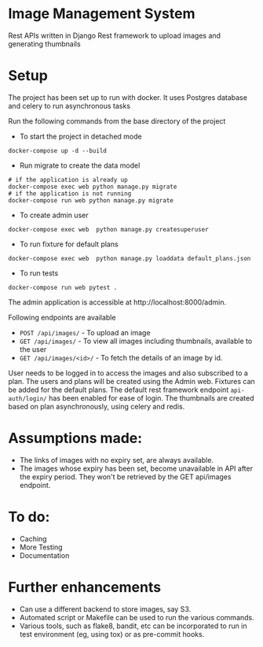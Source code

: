 # Image Management System
Rest APIs written in Django Rest framework to upload images and generating thumbnails

# Setup
The project has been set up to run with docker. It uses Postgres database and celery to run asynchronous tasks

Run the following commands from the base directory of the project

 - To start the project in detached mode

```commandline
docker-compose up -d --build
```
- Run migrate to create the data model
```
# if the application is already up
docker-compose exec web python manage.py migrate
# if the application is not running
docker-compose run web python manage.py migrate

```
- To create admin user
```commandline
docker-compose exec web  python manage.py createsuperuser 
```
- To run fixture for default plans
```commandline
docker-compose exec web  python manage.py loaddata default_plans.json
```
- To run tests
```
docker-compose run web pytest .
```
The admin application is accessible at http://localhost:8000/admin. 

Following endpoints are available
* `POST /api/images/` - To upload an image
* `GET /api/images/` - To view all images including thumbnails, available to the user 
* `GET /api/images/<id>/` - To fetch the details of an image by id.

User needs to be logged in to access the images and also subscribed to a plan. The users and plans will be created using the Admin web.
Fixtures can be added for the default plans. The default rest framework endpoint `api-auth/login/` has been enabled for ease of login.
The thumbnails are created based on plan asynchronously, using celery and redis.

# Assumptions made:
* The links of images with no expiry set, are always available.
* The images whose expiry has been set, become unavailable in API after the expiry period. They won't be retrieved by the GET api/images endpoint.

# To do:
* Caching
* More Testing
* Documentation

# Further enhancements
* Can use a different backend to store images, say S3.
* Automated script or Makefile can be used to run the various commands.
* Various tools, such as flake8, bandit, etc can be incorporated to run in test environment (eg, using tox) or as pre-commit hooks. 
